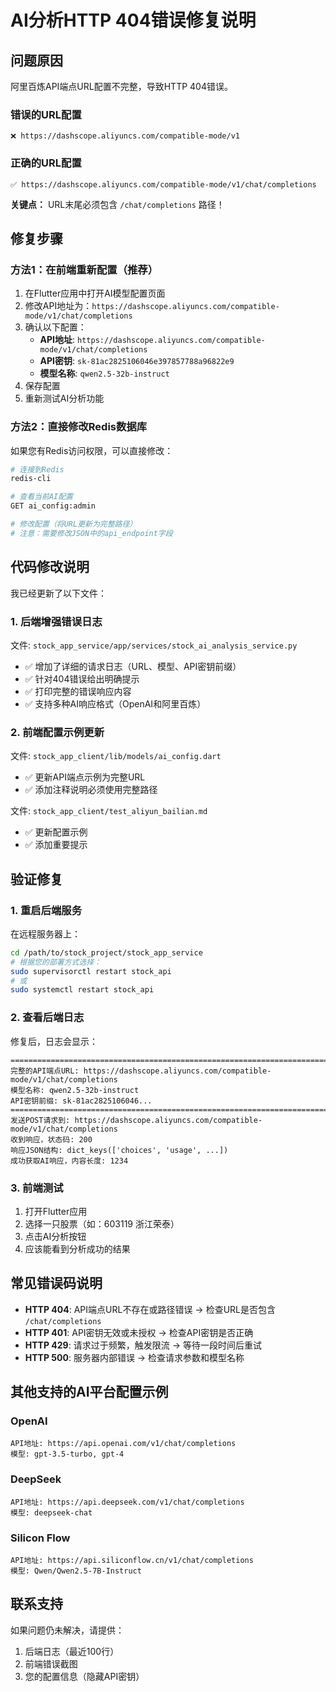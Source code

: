 # AI分析HTTP 404错误修复说明

## 问题原因

阿里百炼API端点URL配置不完整，导致HTTP 404错误。

### 错误的URL配置
```
❌ https://dashscope.aliyuncs.com/compatible-mode/v1
```

### 正确的URL配置
```
✅ https://dashscope.aliyuncs.com/compatible-mode/v1/chat/completions
```

**关键点：** URL末尾必须包含 `/chat/completions` 路径！

## 修复步骤

### 方法1：在前端重新配置（推荐）

1. 在Flutter应用中打开AI模型配置页面
2. 修改API地址为：`https://dashscope.aliyuncs.com/compatible-mode/v1/chat/completions`
3. 确认以下配置：
   - **API地址**: `https://dashscope.aliyuncs.com/compatible-mode/v1/chat/completions`
   - **API密钥**: `sk-81ac2825106046e397857788a96822e9`
   - **模型名称**: `qwen2.5-32b-instruct`
4. 保存配置
5. 重新测试AI分析功能

### 方法2：直接修改Redis数据库

如果您有Redis访问权限，可以直接修改：

```bash
# 连接到Redis
redis-cli

# 查看当前AI配置
GET ai_config:admin

# 修改配置（将URL更新为完整路径）
# 注意：需要修改JSON中的api_endpoint字段
```

## 代码修改说明

我已经更新了以下文件：

### 1. 后端增强错误日志
文件: `stock_app_service/app/services/stock_ai_analysis_service.py`

- ✅ 增加了详细的请求日志（URL、模型、API密钥前缀）
- ✅ 针对404错误给出明确提示
- ✅ 打印完整的错误响应内容
- ✅ 支持多种AI响应格式（OpenAI和阿里百炼）

### 2. 前端配置示例更新
文件: `stock_app_client/lib/models/ai_config.dart`

- ✅ 更新API端点示例为完整URL
- ✅ 添加注释说明必须使用完整路径

文件: `stock_app_client/test_aliyun_bailian.md`

- ✅ 更新配置示例
- ✅ 添加重要提示

## 验证修复

### 1. 重启后端服务

在远程服务器上：
```bash
cd /path/to/stock_project/stock_app_service
# 根据您的部署方式选择：
sudo supervisorctl restart stock_api
# 或
sudo systemctl restart stock_api
```

### 2. 查看后端日志

修复后，日志会显示：
```
===============================================================================
完整的API端点URL: https://dashscope.aliyuncs.com/compatible-mode/v1/chat/completions
模型名称: qwen2.5-32b-instruct
API密钥前缀: sk-81ac2825106046...
===============================================================================
发送POST请求到: https://dashscope.aliyuncs.com/compatible-mode/v1/chat/completions
收到响应，状态码: 200
响应JSON结构: dict_keys(['choices', 'usage', ...])
成功获取AI响应，内容长度: 1234
```

### 3. 前端测试

1. 打开Flutter应用
2. 选择一只股票（如：603119 浙江荣泰）
3. 点击AI分析按钮
4. 应该能看到分析成功的结果

## 常见错误码说明

- **HTTP 404**: API端点URL不存在或路径错误 → 检查URL是否包含 `/chat/completions`
- **HTTP 401**: API密钥无效或未授权 → 检查API密钥是否正确
- **HTTP 429**: 请求过于频繁，触发限流 → 等待一段时间后重试
- **HTTP 500**: 服务器内部错误 → 检查请求参数和模型名称

## 其他支持的AI平台配置示例

### OpenAI
```
API地址: https://api.openai.com/v1/chat/completions
模型: gpt-3.5-turbo, gpt-4
```

### DeepSeek
```
API地址: https://api.deepseek.com/v1/chat/completions
模型: deepseek-chat
```

### Silicon Flow
```
API地址: https://api.siliconflow.cn/v1/chat/completions
模型: Qwen/Qwen2.5-7B-Instruct
```

## 联系支持

如果问题仍未解决，请提供：
1. 后端日志（最近100行）
2. 前端错误截图
3. 您的配置信息（隐藏API密钥）

